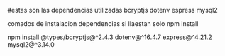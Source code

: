 #estas son las dependencias utilizadas
bcryptjs
dotenv
espress
mysql2

comados de instalacion dependencias
si llaestan solo npm install

npm install @types/bcryptjs@^2.4.3 dotenv@^16.4.7 express@^4.21.2  mysql2@^3.14.0